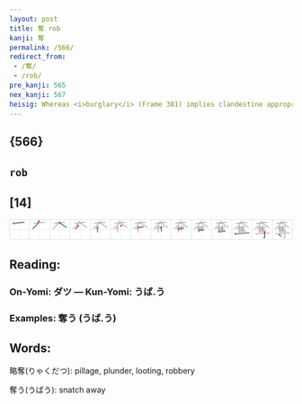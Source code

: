 ```yaml
---
layout: post
title: 奪 rob
kanji: 奪
permalink: /566/
redirect_from:
 - /奪/
 - /rob/
pre_kanji: 565
nex_kanji: 567
heisig: Whereas <i>burglary</i> (Frame 381) implies clandestine appropriation of another's property, <b>robbery</b> refers to taking by force. The primitive elements: <i>St. Bernard dog</i> . . . <i>turkey</i> . . . <i>glue</i>.
---
```


## {566}

## `rob`

## [14]

<div class="stroke"><img src="../images/E5A5AA.png" /></div>

## Reading:

### On-Yomi: ダツ &mdash; Kun-Yomi: うば.う

### Examples: 奪う (うば.う)

## Words:

略奪(りゃくだつ): pillage, plunder, looting, robbery

奪う(うばう): snatch away
